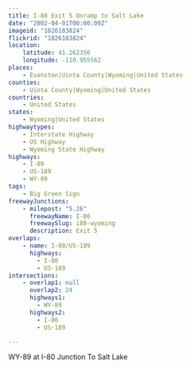 ```yaml
---
title: I-80 Exit 5 Onramp to Salt Lake
date: "2002-04-01T00:00:00Z"
imageid: "1826183824"
flickrid: "1826183824"
location:
    latitude: 41.262356
    longitude: -110.955562
places:
    - Evanston|Uinta County|Wyoming|United States
counties:
    - Uinta County|Wyoming|United States
countries:
    - United States
states:
    - Wyoming|United States
highwaytypes:
    - Interstate Highway
    - US Highway
    - Wyoming State Highway
highways:
    - I-80
    - US-189
    - WY-89
tags:
    - Big Green Sign
freewayJunctions:
    - milepost: "5.26"
      freewayName: I-80
      freewaySlug: i80-wyoming
      description: Exit 5
overlaps:
    - name: I-80/US-189
      highways:
        - I-80
        - US-189
intersections:
    - overlap1: null
      overlap2: 24
      highways1:
        - WY-89
      highways2:
        - I-80
        - US-189

---
```

WY-89 at I-80 Junction To Salt Lake